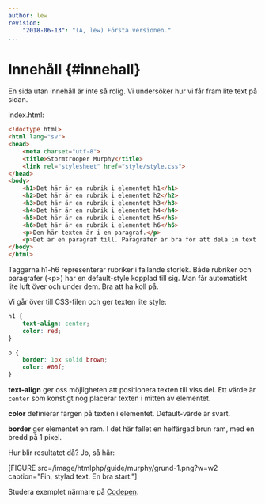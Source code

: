 ```yaml
---
author: lew
revision:
    "2018-06-13": "(A, lew) Första versionen."
...
```

Innehåll {#innehall}
=======================

En sida utan innehåll är inte så rolig. Vi undersöker hur vi får fram lite text på sidan.

index.html:

```html
<!doctype html>
<html lang="sv">
<head>
    <meta charset="utf-8">
    <title>Stormtrooper Murphy</title>
    <link rel="stylesheet" href="style/style.css">
</head>
<body>
    <h1>Det här är en rubrik i elementet h1</h1>
    <h2>Det här är en rubrik i elementet h2</h2>
    <h3>Det här är en rubrik i elementet h3</h3>
    <h4>Det här är en rubrik i elementet h4</h4>
    <h5>Det här är en rubrik i elementet h5</h5>
    <h6>Det här är en rubrik i elementet h6</h6>
    <p>Den här texten är i en paragraf.</p>
    <p>Det är en paragraf till. Paragrafer är bra för att dela in text i stycken.</p>
</body>
</html>
```
Taggarna h1-h6 representerar rubriker i fallande storlek. Både rubriker och paragrafer (&lt;p&gt;) har en default-style kopplad till sig. Man får automatiskt lite luft över och under dem. Bra att ha koll på.

Vi går över till CSS-filen och ger texten lite style:

```css
h1 {
    text-align: center;
    color: red;
}

p {
    border: 1px solid brown;
    color: #00f;
}
```

**text-align** ger oss möjligheten att positionera texten till viss del. Ett värde är `center` som konstigt nog placerar texten i mitten av elementet.  

**color** definierar färgen på texten i elementet. Default-värde är svart.

**border** ger elementet en ram. I det här fallet en helfärgad brun ram, med en bredd på 1 pixel.

Hur blir resultatet då? Jo, så här:

[FIGURE src=/image/htmlphp/guide/murphy/grund-1.png?w=w2 caption="Fin, stylad text. En bra start."]

Studera exemplet närmare på [Codepen](https://codepen.io/dbwebb/pen/aKErbo). 
